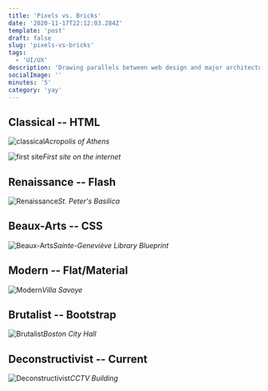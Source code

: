 ```yaml
---
title: 'Pixels vs. Bricks'
date: '2020-11-17T22:12:03.284Z'
template: 'post'
draft: false
slug: 'pixels-vs-bricks'
tags:
  - 'UI/UX'
description: 'Drawing parallels between web design and major architecture movements'
socialImage: ''
minutes: '5'
category: 'yay'
---
```


## Classical -- HTML

![classical](/media/pixels-vs-bricks/classical.jpg)_Acropolis of Athens_

![first site](/media/pixels-vs-bricks/first-site.jpeg)_First site on the internet_

## Renaissance -- Flash

![Renaissance](/media/pixels-vs-bricks/renaissance.jpg)_St. Peter's Basilica_

## Beaux-Arts -- CSS

![Beaux-Arts](/media/pixels-vs-bricks/sg-lib.jpg)_Sainte-Geneviève Library Blueprint_

## Modern -- Flat/Material

![Modern](/media/pixels-vs-bricks/modern.jpg)_Villa Savoye_

## Brutalist -- Bootstrap

![Brutalist](/media/pixels-vs-bricks/brutalism.jpg)_Boston City Hall_

## Deconstructivist -- Current

![Deconstructivist](https://cdn.nazmiyalantiquerugs.com/wp-content/uploads/2011/07/cctv-building-beijing-china-at-dusk-nazmiyal-architecture-blog.jpg)_CCTV Building_
